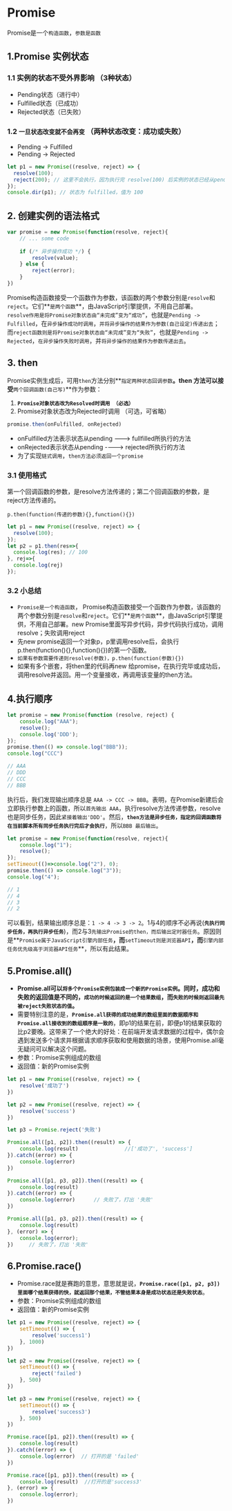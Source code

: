 # Promise 

Promise是一个`构造函数`，`参数是函数`

## 1.Promise 实例状态

### 1.1 实例的状态不受外界影响 （3种状态）

- Pending状态（进行中）
- Fulfilled状态（已成功）
- Rejected状态（已失败）

### 1.2 `一旦状态改变就不会再变` （两种状态改变：成功或失败）

- Pending -> Fulfilled
- Pending -> Rejected

``` javascript
let p1 = new Promise((resolve, reject) => {
  resolve(100);
  reject(200); // 这里不会执行，因为执行完 resolve(100) 后实例的状态已经从pending改为fulfilled了
});
console.dir(p1); // 状态为 fulfilled，值为 100 
```

## 2. 创建实例的语法格式

``` javascript
var promise = new Promise(function(resolve, reject){
    // ... some code
    
    if (/* 异步操作成功 */) {
        resolve(value);
    } else {
        reject(error);
    }
})
```

​	Promise构造函数接受一个函数作为参数，该函数的两个参数分别是`resolve`和`reject`。它们**`是两个函数`**，由JavaScript引擎提供，不用自己部署。
  `resolve作用是将Promise对象状态由“未完成”变为“成功”`，也就是`Pending -> Fulfilled`，在`异步操作成功时调用`，`并将异步操作的结果作为参数(自己设定)传递出去`；而`reject函数则是将Promise对象状态由“未完成”变为“失败”`，也就是`Pending -> Rejected`，`在异步操作失败时调用`，并`将异步操作的结果作为参数传递出去`。

## 3. then

Promise实例生成后，可用`then`方法分别**`指定两种状态回调参数`**。then 方法可以接受**`两个回调函数(自己写)`**作为参数：

1. **`Promise对象状态改为Resolved时调用 （必选）`**
2. Promise对象状态改为Rejected时调用 （可选，可省略）

``` javascript
promise.then(onFulfilled, onRejected)
```



- onFulfilled方法表示状态从pending ---> fullfilled所执行的方法
- onRejected表示状态从pending ---->  rejected所执行的方法
- 为了实现`链式调用`，`then方法必须返回一个promise`

### 3.1 使用格式

第一个回调函数的参数，是resolve方法传递的；第二个回调函数的参数，是reject方法传递的。

`p.then(function(传递的参数){},function(){})`

``` javascript
let p1 = new Promise((resolve, reject) => {
  resolve(100);
});
let p2 = p1.then(res=>{
  console.log(res); // 100
}, rej=>{
  console.log(rej)
});

```

### 3.2 小总结

- `Promise是一个构造函数`，	Promise构造函数接受一个函数作为参数，该函数的两个参数分别是`resolve`和`reject`。它们**`是两个函数`**，由JavaScript引擎提供，不用自己部署。new Promise里面写异步代码，异步代码执行成功，调用resolve；失败调用reject
- 先new promise返回一个对象p，p里调用resolve后，会执行p.then(function(){},function(){})的第一个函数。
- `如果有参数需要传递则resolve(参数)，p.then(function(参数){})`
- 如果有多个嵌套，将then里的代码再new 给promise，在执行完毕或成功后，调用resolve并返回。用一个变量接收，再调用该变量的then方法。

## 4.执行顺序

``` javascript
let promise = new Promise(function (resolve, reject) {
    console.log("AAA");
    resolve();
    console.log('DDD');
});
promise.then(() => console.log("BBB"));
console.log("CCC")

// AAA
// DDD
// CCC
// BBB
```

执行后，我们发现输出顺序总是 `AAA -> CCC -> BBB`。表明，在Promise新建后会立即执行参数上的函数，所以`首先输出 AAA`，执行resolve方法传递参数，resolve也是同步任务，因此`紧接着输出'DDD'`。然后，**`then方法是异步任务，指定的回调函数将在当前脚本所有同步任务执行完后才会执行`**，所以`BBB 最后输出`。



``` javascript
let promise = new Promise(function(resolve, reject){
    console.log("1");
    resolve();
});
setTimeout(()=>console.log("2"), 0);
promise.then(() => console.log("3"));
console.log("4");

// 1
// 4
// 3
// 2
```

可以看到，结果输出顺序总是：`1 -> 4 -> 3 -> 2`。1与4的顺序不必再说(**`先执行同步任务，再执行异步任务`**)，而2与3`先输出Promise的then，而后输出定时器任务`。原因则是**`Promise属于JavaScript引擎内部任务`**，而**`setTimeout则是浏览器API`**，而**`引擎内部任务优先级高于浏览器API任务`**，所以有此结果。



## 5.Promise.all()

- **Promise.all可以`将多个Promise实例包装成一个新的Promise实例`。同时，成功和失败的返回值是不同的，`成功的时候返回的是一个结果数组`，而`失败的时候则返回最先被reject失败状态的值`。**
- 需要特别注意的是，**`Promise.all获得的成功结果的数组里面的数据顺序和Promise.all接收到的数组顺序是一致的`**，即p1的结果在前，即便p1的结果获取的比p2要晚。这带来了一个绝大的好处：在前端开发请求数据的过程中，偶尔会遇到发送多个请求并根据请求顺序获取和使用数据的场景，使用Promise.all毫无疑问可以解决这个问题。
- 参数：Promise实例组成的数组
- 返回值：新的Promise实例

``` javascript
let p1 = new Promise((resolve, reject) => {
    resolve('成功了')
})

let p2 = new Promise((resolve, reject) => {
    resolve('success')
})

let p3 = Promise.reject('失败')

Promise.all([p1, p2]).then((result) => {
    console.log(result)               //['成功了', 'success']
}).catch((error) => {
    console.log(error)
})

Promise.all([p1, p3, p2]).then((result) => {
    console.log(result)
}).catch((error) => {
    console.log(error)      // 失败了，打出 '失败'
})

Promise.all([p1, p3, p2]).then((result) => {
    console.log(result)
}, (error) => {
    console.log(error);
})     // 失败了，打出 '失败'

```



## 6.Promise.race()

- Promise.race就是赛跑的意思，意思就是说，**`Promise.race([p1, p2, p3])里面哪个结果获得的快，就返回那个结果，不管结果本身是成功状态还是失败状态`**。
- 参数：Promise实例组成的数组
- 返回值：新的Promise实例

``` javascript
let p1 = new Promise((resolve, reject) => {
    setTimeout(() => {
        resolve('success1')
    }, 1000)
})

let p2 = new Promise((resolve, reject) => {
    setTimeout(() => {
        reject('failed')
    }, 500)
})

let p3 = new Promise((resolve, reject) => {
    setTimeout(() => {
        resolve('success3')
    }, 500)
})

Promise.race([p1, p2]).then((result) => {
    console.log(result)
}).catch((error) => {
    console.log(error)  // 打开的是 'failed'
})

Promise.race([p1, p3]).then((result) => {
    console.log(result)  //打开的是'success3'
}, (error) => {
    console.log(error);
})
```

